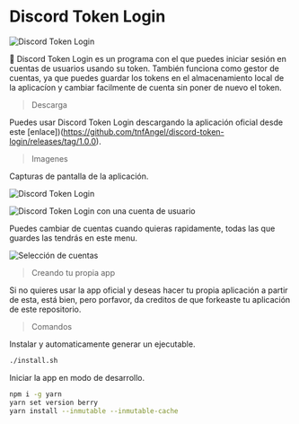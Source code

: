 # Discord Token Login

![Discord Token Login](https://cdn.discordapp.com/attachments/700345457343201314/865373929950806047/icon.ico)

🎈 Discord Token Login es un programa con el que puedes iniciar sesión en cuentas de usuarios usando su token. También funciona como gestor de cuentas, ya que puedes guardar los tokens en el almacenamiento local de la aplicacíon y cambiar facilmente de cuenta sin poner de nuevo el token.

> Descarga

Puedes usar Discord Token Login descargando la aplicación oficial desde este [enlace])(https://github.com/tnfAngel/discord-token-login/releases/tag/1.0.0).

> Imagenes

Capturas de pantalla de la aplicación.

![Discord Token Login](https://cdn.discordapp.com/attachments/700345457343201314/865370454029107200/unknown.png)

![Discord Token Login con una cuenta de usuario](https://cdn.discordapp.com/attachments/700345457343201314/865376269422821406/unknown.png)

Puedes cambiar de cuentas cuando quieras rapidamente, todas las que guardes las tendrás en este menu.

![Selección de cuentas](https://cdn.discordapp.com/attachments/700345457343201314/865376752091398154/unknown.png)

> Creando tu propia app

Si no quieres usar la app oficial y deseas hacer tu propia aplicación a partir de esta, está bien, pero porfavor, da creditos de que forkeaste tu aplicación de este repositorio.

> Comandos

Instalar y automaticamente generar un ejecutable.
```bash
./install.sh
```

Iniciar la app en modo de desarrollo.
```bash
npm i -g yarn
yarn set version berry
yarn install --inmutable --inmutable-cache
```
